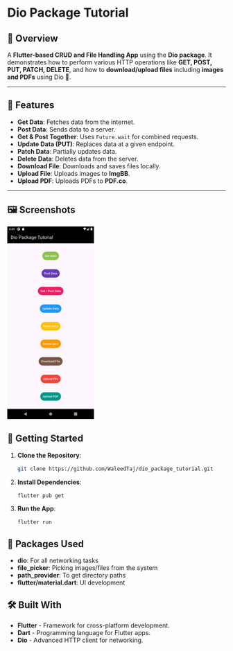 # **Dio Package Tutorial**

## **📘 Overview**

A **Flutter-based CRUD and File Handling App** using the **Dio package**. It demonstrates how to perform various HTTP operations like **GET, POST, PUT, PATCH, DELETE**, and how to **download/upload files** including **images and PDFs** using Dio 📡.

---

## **📱 Features**

- **Get Data**: Fetches data from the internet.
- **Post Data**: Sends data to a server.
- **Get & Post Together**: Uses `Future.wait` for combined requests.
- **Update Data (PUT)**: Replaces data at a given endpoint.
- **Patch Data**: Partially updates data.
- **Delete Data**: Deletes data from the server.
- **Download File**: Downloads and saves files locally.
- **Upload File**: Uploads images to **ImgBB**.
- **Upload PDF**: Uploads PDFs to **PDF.co**.

---

## **🖼️ Screenshots**

<img src="assets/images/Screenshot_1.png" width="200" style="margin-right: 20px;"/>

## **🚀 Getting Started**

1. **Clone the Repository**:
   ```bash
   git clone https://github.com/WaleedTaj/dio_package_tutorial.git
   ```
2. **Install Dependencies**:
   ```bash
   flutter pub get
   ```
3. **Run the App**:
   ```bash
   flutter run
   ```

## **🧰 Packages Used**

- **dio**: For all networking tasks
- **file_picker**: Picking images/files from the system
- **path_provider**: To get directory paths
- **flutter/material.dart**: UI development

## **🛠️ Built With**

- **Flutter** - Framework for cross-platform development.
- **Dart** - Programming language for Flutter apps.
- **Dio** - Advanced HTTP client for networking.
